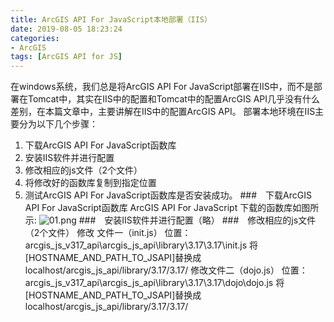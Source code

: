 ```yaml
---
title: ArcGIS API For JavaScript本地部署（IIS）
date: 2019-08-05 18:23:24
categories:
- ArcGIS
tags: [ArcGIS API for JS]
---
```

在windows系统，我们总是将ArcGIS API For JavaScript部署在IIS中，而不是部署在Tomcat中，其实在IIS中的配置和Tomcat中的配置ArcGIS API几乎没有什么差别，在本篇文章中，主要讲解在IIS中的配置ArcGIS API。
部署本地环境在IIS主要分为以下几个步骤： 
1. 下载ArcGIS API For JavaScript函数库 
2. 安装IIS软件并进行配置 
3. 修改相应的js文件（2个文件） 
4. 将修改好的函数库复制到指定位置 
5. 测试ArcGIS API For JavaScript函数库是否安装成功。
###　下载ArcGIS API For JavaScript函数库
ArcGIS API For JavaScript
下载的函数库如图所示:
![01.png](01.png)
###　安装IIS软件并进行配置（略）
###　修改相应的js文件（2个文件）
修改 文件一（init.js） 
位置：arcgis_js_v317_api\arcgis_js_api\library\3.17\3.17\init.js 
将[HOSTNAME_AND_PATH_TO_JSAPI]替换成localhost/arcgis_js_api/library/3.17/3.17/
修改文件二（dojo.js） 
位置：arcgis_js_v317_api\arcgis_js_api\library\3.17\3.17\dojo\dojo.js 
将[HOSTNAME_AND_PATH_TO_JSAPI]替换成localhost/arcgis_js_api/library/3.17/3.17/
